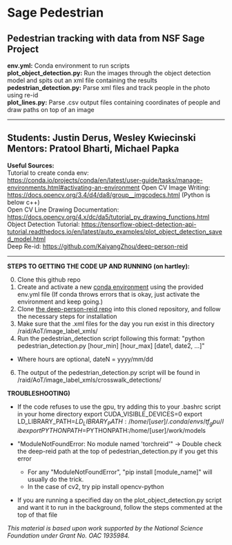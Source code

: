 # Sage Pedestrian
Pedestrian tracking with data from NSF Sage Project
---------------------------------------------------------------------------------------------------------------------------------------------------------------------------------
**env.yml:** Conda environment to run scripts  
**plot_object_detection.py:** Run the images through the object detection model and spits out an xml file containing the results  
**pedestrian_detection.py:** Parse xml files and track people in the photo using re-id  
**plot_lines.py:** Parse .csv output files containing coordinates of people and draw paths on top of an image 

---------------------------------------------------------------------------------------------------------------------------------------------------------------------------------
**Students:** Justin Derus, Wesley Kwiecinski                   
**Mentors:** Pratool Bharti, Michael Papka            
---------------------------------------------------------------------------------------------------------------------------------------------------------------------------------
**Useful Sources:**  
Tutorial to create conda env: https://conda.io/projects/conda/en/latest/user-guide/tasks/manage-environments.html#activating-an-environment
Open CV Image Writing: https://docs.opencv.org/3.4/d4/da8/group__imgcodecs.html (Python is below c++)  
Open CV Line Drawing Documentation: https://docs.opencv.org/4.x/dc/da5/tutorial_py_drawing_functions.html  
Object Detection Tutorial: https://tensorflow-object-detection-api-tutorial.readthedocs.io/en/latest/auto_examples/plot_object_detection_saved_model.html  
Deep Re-id: https://github.com/KaiyangZhou/deep-person-reid  

---------------------------------------------------------------------------------------------------------------------------------------------------------------------------------
**STEPS TO GETTING THE CODE UP AND RUNNING (on hartley):**

0) Clone this github repo
1) Create and activate a new [conda environment](https://conda.io/projects/conda/en/latest/user-guide/tasks/manage-environments.html#activating-an-environment) using the provided env.yml file (If conda throws errors that is okay, just activate the environment and keep going.)
2) Clone [the deep-person-reid repo](https://github.com/KaiyangZhou/deep-person-reid) into this cloned repository, and follow the necessary steps for installation
4) Make sure that the .xml files for the day you run exist in this directory /raid/AoT/image_label_xmls/ 
5) Run the pedestrian_detection script following this format: "python pedestrian_detection.py [hour_min] [hour_max] [date1, date2, ...]"
  - Where hours are optional, dateN = yyyy/mm/dd
6) The output of the pedestrian_detection.py script will be found in /raid/AoT/image_label_xmls/crosswalk_detections/

**TROUBLESHOOTING)**
 - If the code refuses to use the gpu, try adding this to your .bashrc script in your home directory
  export CUDA_VISIBLE_DEVICES=0
  export LD_LIBRARY_PATH=$LD_LIBRARY_PATH:/home/[user]/.conda/envs/tf_gpu/lib
  export PYTHONPATH=$PYTHONPATH:/home/[user]/work/models
  
 - "ModuleNotFoundError: No module named 'torchreid'" -> Double check the deep-reid path at the top of pedestrian_detection.py if you get this error
    - For any "ModuleNotFoundError", "pip install [module_name]" will usually do the trick.
    - In the case of cv2, try pip install opencv-python

 - If you are running a specified day on the plot_object_detection.py script and want it to run in the background, follow the steps commented at the top of that file

*This material is based upon work supported by the National Science Foundation under Grant No. OAC 1935984.*
